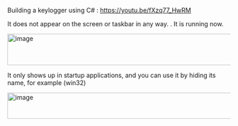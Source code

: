 Building a keylogger using C# : https://youtu.be/fXzq77_HwRM 

It does not appear on the screen or taskbar in any way. .
It is running now.


<img width="2559" height="71" alt="image" src="https://github.com/user-attachments/assets/2737e5c8-204d-4433-a674-74a0cb827adf" />









                                                                

It only shows up in startup applications, and you can use it by hiding its name, for example (win32)



<img width="764" height="59" alt="image" src="https://github.com/user-attachments/assets/cb53dde7-5504-4e83-bece-37945cb0bdf3" />



































